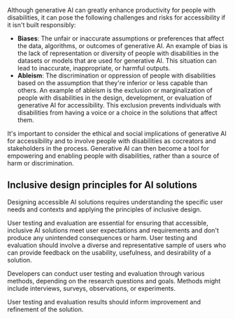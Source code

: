 Although generative AI can greatly enhance productivity for people with disabilities, it can pose the following challenges and risks for accessibility if it isn't built responsibly:

- **Biases**: The unfair or inaccurate assumptions or preferences that affect the data, algorithms, or outcomes of generative AI. An example of bias is the lack of representation or diversity of people with disabilities in the datasets or models that are used for generative AI. This situation can lead to inaccurate, inappropriate, or harmful outputs.
- **Ableism**: The discrimination or oppression of people with disabilities based on the assumption that they're inferior or less capable than others. An example of ableism is the exclusion or marginalization of people with disabilities in the design, development, or evaluation of generative AI for accessibility. This exclusion prevents individuals with disabilities from having a voice or a choice in the solutions that affect them.

It's important to consider the ethical and social implications of generative AI for accessibility and to involve people with disabilities as cocreators and stakeholders in the process. Generative AI can then become a tool for empowering and enabling people with disabilities, rather than a source of harm or discrimination.  

## Inclusive design principles for AI solutions

Designing accessible AI solutions requires understanding the specific user needs and contexts and applying the principles of inclusive design.  

User testing and evaluation are essential for ensuring that accessible, inclusive AI solutions meet user expectations and requirements and don't produce any unintended consequences or harm. User testing and evaluation should involve a diverse and representative sample of users who can provide feedback on the usability, usefulness, and desirability of a solution.  

Developers can conduct user testing and evaluation through various methods, depending on the research questions and goals. Methods might include interviews, surveys, observations, or experiments.  

User testing and evaluation results should inform improvement and refinement of the solution.
